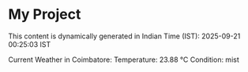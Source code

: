 # My Project

This content is dynamically generated in Indian Time (IST): 2025-09-21 00:25:03 IST


Current Weather in Coimbatore:
Temperature: 23.88 °C
Condition: mist
